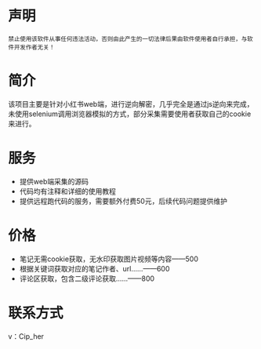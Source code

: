 # 声明

```
禁止使用该软件从事任何违法活动，否则由此产生的一切法律后果由软件使用者自行承担，与软件开发作者无关！
```



# 简介

该项目主要是针对小红书web端，进行逆向解密，几乎完全是通过js逆向来完成，未使用selenium调用浏览器模拟的方式，部分采集需要使用者获取自己的cookie来进行。



# 服务

- 提供web端采集的源码
- 代码均有注释和详细的使用教程
- 提供远程跑代码的服务，需要额外付费50元，后续代码问题提供维护



# 价格

- 笔记无需cookie获取，无水印获取图片视频等内容——500
- 根据关键词获取对应的笔记作者、url……——600
- 评论区获取，包含二级评论获取……——800



# 联系方式

v：Cip_her